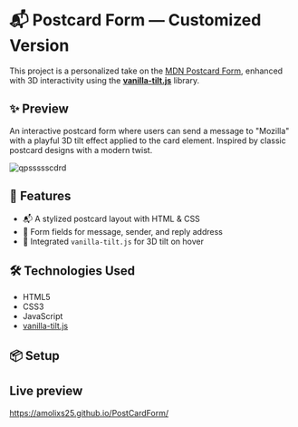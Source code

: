 # 📬 Postcard Form — Customized Version

This project is a personalized take on the [MDN Postcard Form](https://developer.mozilla.org/en-US/docs/Learn/Forms/How_to_structure_a_web_form), enhanced with 3D interactivity using the **[vanilla-tilt.js](https://micku7zu.github.io/vanilla-tilt.js/)** library.

## ✨ Preview

An interactive postcard form where users can send a message to "Mozilla" with a playful 3D tilt effect applied to the card element. Inspired by classic postcard designs with a modern twist.

![qpssssscdrd](https://github.com/user-attachments/assets/c3d6a682-d61a-4f08-a313-61ff7230d617)

## 🚀 Features

- 📬 A stylized postcard layout with HTML & CSS
- 💌 Form fields for message, sender, and reply address
- 🎯 Integrated `vanilla-tilt.js` for 3D tilt on hover

## 🛠️ Technologies Used

- HTML5
- CSS3
- JavaScript
- [vanilla-tilt.js](https://github.com/micku7zu/vanilla-tilt.js)

## 📦 Setup

## Live preview 

https://amolixs25.github.io/PostCardForm/

